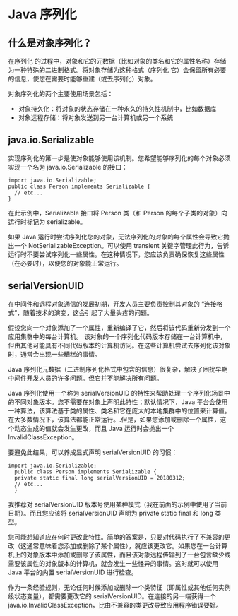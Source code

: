# Java 序列化

## 什么是对象序列化？
在序列化 的过程中，对象和它的元数据（比如对象的类名和它的属性名称）存储为一种特殊的二进制格式。将对象存储为这种格式（序列化 它）会保留所有必要的信息，使您在需要时能够重建（或去序列化）对象。

对象序列化的两个主要使用场景包括：

- 对象持久化：将对象的状态存储在一种永久的持久性机制中，比如数据库
- 对象远程存储：将对象发送到另一台计算机或另一个系统

## java.io.Serializable
实现序列化的第一步是使对象能够使用该机制。您希望能够序列化的每个对象必须实现一个名为 java.io.Serializable 的接口：

    import java.io.Serializable;
    public class Person implements Serializable {
      // etc...
    }
    
在此示例中，Serializable 接口将 Person 类（和 Person 的每个子类的对象）向运行时标记为 serializable。

如果 Java 运行时尝试序列化您的对象，无法序列化的对象的每个属性会导致它抛出一个 NotSerializableException。可以使用 transient 关键字管理此行为，告诉运行时不要尝试序列化一些属性。在这种情况下，您应该负责确保恢复这些属性（在必要时），以便您的对象能正常运行。

## serialVersionUID
在中间件和远程对象通信的发展初期，开发人员主要负责控制其对象的 “连接格式”，随着技术的演变，这会引起了大量头疼的问题。

假设您向一个对象添加了一个属性，重新编译了它，然后将该代码重新分发到一个应用集群中的每台计算机。
该对象的一个序列化代码版本存储在一台计算机中，但由其他可能具有不同代码版本的计算机访问。在这些计算机尝试去序列化该对象时，通常会出现一些糟糕的事情。

Java 序列化元数据（二进制序列化格式中包含的信息）很复杂，解决了困扰早期中间件开发人员的许多问题。但它并不能解决所有问题。

Java 序列化使用一个称为 serialVersionUID 的特性来帮助处理一个序列化场景中的不同对象版本。您不需要在对象上声明此特性；默认情况下，Java 平台会使用一种算法，该算法基于类的属性、类名和它在庞大的本地集群中的位置来计算值。在大多数情况下，该算法都能正常运行。.但是，如果您添加或删除一个属性，这个动态生成的值就会发生更改，而且 Java 运行时会抛出一个 InvalidClassException。

要避免此结果，可以养成显式声明 serialVersionUID 的习惯：

    import java.io.Serializable;
      public class Person implements Serializable {
      private static final long serialVersionUID = 20180312;
      // etc...
      }
      
我推荐对 serialVersionUID 版本号使用某种模式（我在前面的示例中使用了当前日期）。而且您应该将 serialVersionUID 声明为 private static final 和 long 类型。

您可能想知道应在何时更改此特性。简单的答案是，只要对代码执行了不兼容的更改（这通常意味着您添加或删除了某个属性），就应该更改它。如果您在一台计算机上的对象版本中添加或删除了该属性，而且该对象远程传输到了一台包含缺少或需要该属性的对象版本的计算机，就会发生一些怪异的事情。这时就可以使用 Java 平台的内置 serialVersionUID 进行检查。

作为一条经验规则，无论任何时候添加或删除一个类特征（即属性或其他任何实例级状态变量），都需要更改它的 serialVersionUID。在连接的另一端获得一个 java.io.InvalidClassException，比由不兼容的类更改导致应用程序错误要好。

